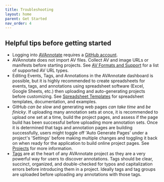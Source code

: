 ```yaml
---
title: Troubleshooting
layout: home
parent: Get Started
nav_order: 4
---
```

## Helpful tips before getting started
- Logging into [AVAnnotate](https://avannotate.netlify.app/) requires a [GitHub account](https://github.com/).<br>
- AVAnnotate does not import AV files. Collect AV and image URLs or manifests before starting projects. See [AV Formats and Support](https://avannotate.github.io/documentation/pages/av/) for a list of supported AV URL types.<br>
- Editing Events, Tags, and Annotations in the AVAnnotate dashboard is possible, but it is highly recommended to create spreadsheets for events, tags, and annotations using spreadsheet software (Excel, Google Sheets, etc.) then uploading and auto-generating projects before customizing. See [Spreadsheet Templates](https://avannotate.github.io/documentation/pages/templates/) for spreadsheet templates, documentation, and examples. <br>
- GitHub *can be slow* and generating web pages *can take time* and *be finicky*. If uploading many annotation sets at once, it is recommended to upload one set at a time, build the project pages, and assess if the page build has been successful before uploading more annotation sets. Once it is determined that tags and annotation pages are building successfully, users might toggle off 'Auto Generate Pages' under a project's 'Settings' before making multiple changes and toggling it back on when ready for the application to build online project pages. See [Projects](https://avannotate.github.io/documentation/pages/projects/) for more information. <br>
- [Tags](https://avannotate.github.io/documentation/pages/tags/) are at the heart of any AVAnnotate project as they are a very powerful way for users to discover annotations. Tags should be clear, succinct, organized, and double-checked for typos and capitalization errors before introducing them in a project. Ideally tags and tag groups are uploaded before uploading any annotations with those tags.<br>


